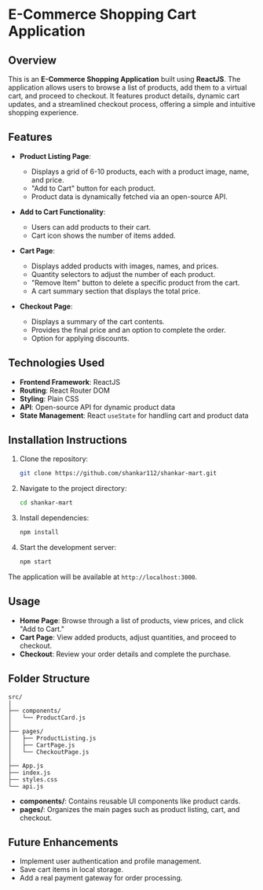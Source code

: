# **E-Commerce Shopping Cart Application**

## **Overview**

This is an **E-Commerce Shopping Application** built using **ReactJS**. The application allows users to browse a list of products, add them to a virtual cart, and proceed to checkout. It features product details, dynamic cart updates, and a streamlined checkout process, offering a simple and intuitive shopping experience.

## **Features**

- **Product Listing Page**:
  - Displays a grid of 6-10 products, each with a product image, name, and price.
  - "Add to Cart" button for each product.
  - Product data is dynamically fetched via an open-source API.
  
- **Add to Cart Functionality**:
  - Users can add products to their cart.
  - Cart icon shows the number of items added.
  
- **Cart Page**:
  - Displays added products with images, names, and prices.
  - Quantity selectors to adjust the number of each product.
  - "Remove Item" button to delete a specific product from the cart.
  - A cart summary section that displays the total price.

- **Checkout Page**:
  - Displays a summary of the cart contents.
  - Provides the final price and an option to complete the order.
  - Option for applying discounts.

## **Technologies Used**

- **Frontend Framework**: ReactJS
- **Routing**: React Router DOM
- **Styling**: Plain CSS
- **API**: Open-source API for dynamic product data
- **State Management**: React `useState` for handling cart and product data

## **Installation Instructions**

1. Clone the repository:

   ```bash
   git clone https://github.com/shankar112/shankar-mart.git
   ```

2. Navigate to the project directory:

   ```bash
   cd shankar-mart
   ```

3. Install dependencies:

   ```bash
   npm install
   ```

4. Start the development server:

   ```bash
   npm start
   ```

The application will be available at `http://localhost:3000`.

## **Usage**

- **Home Page**: Browse through a list of products, view prices, and click "Add to Cart."
- **Cart Page**: View added products, adjust quantities, and proceed to checkout.
- **Checkout**: Review your order details and complete the purchase.

## **Folder Structure**

```
src/
│
├── components/
│   └── ProductCard.js
│
├── pages/
│   ├── ProductListing.js
│   ├── CartPage.js
│   └── CheckoutPage.js
│
├── App.js
├── index.js
├── styles.css
└── api.js
```

- **components/**: Contains reusable UI components like product cards.
- **pages/**: Organizes the main pages such as product listing, cart, and checkout.

## **Future Enhancements**

- Implement user authentication and profile management.
- Save cart items in local storage.
- Add a real payment gateway for order processing.


